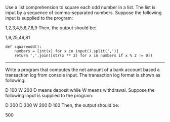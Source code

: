 Use a list comprehension to square each odd number in a list. The list is input by a sequence of comma-separated numbers. Suppose the following input is supplied to the program:

1,2,3,4,5,6,7,8,9
Then, the output should be:

1,9,25,49,81

```
def squareodd():
    numbers = [int(x) for x in input().split(',')]
    return ','.join([str(x ** 2) for x in numbers if x % 2 != 0])

```
---


Write a program that computes the net amount of a bank account based a transaction log from console input. The transaction log format is shown as following:

D 100
W 200
D means deposit while W means withdrawal.
Suppose the following input is supplied to the program:

D 300
D 300
W 200
D 100
Then, the output should be:

500


